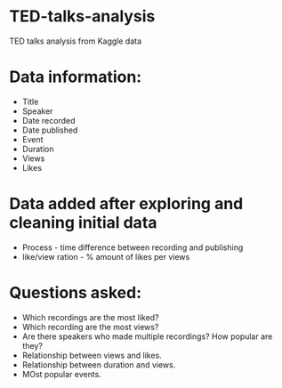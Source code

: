 # TED-talks-analysis
TED talks analysis from Kaggle data

# Data information:
* Title
* Speaker
* Date recorded
* Date published
* Event
* Duration
* Views
* Likes

# Data added after exploring and cleaning initial data
* Process - time difference between recording and publishing
* like/view ration  - % amount of likes per views 

# Questions asked:
* Which recordings are the most liked?
* Which recording are the most views?
* Are there speakers who made multiple recordings? How popular are they?
* Relationship between views and likes.
* Relationship between duration and views.
* MOst popular events.
